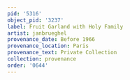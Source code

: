 ```yaml
---
pid: '5316'
object_pid: '3237'
label: Fruit Garland with Holy Family
artist: janbrueghel
provenance_date: Before 1966
provenance_location: Paris
provenance_text: Private Collection
collection: provenance
order: '0644'
---
```

